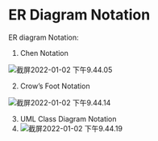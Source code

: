 # ER Diagram Notation




ER diagram Notation:

1. Chen Notation

![截屏2022-01-02 下午9.44.05](https://cdn.jsdelivr.net/gh/JoshuaChou2018/oss@main/uPic/%E6%88%AA%E5%B1%8F2022-01-02%20%E4%B8%8B%E5%8D%889.44.05.1Qe62l.png)

2. Crow’s Foot Notation

![截屏2022-01-02 下午9.44.14](https://cdn.jsdelivr.net/gh/JoshuaChou2018/oss@main/uPic/%E6%88%AA%E5%B1%8F2022-01-02%20%E4%B8%8B%E5%8D%889.44.14.h4qyi8.png)

3. UML Class Diagram Notation
4. ![截屏2022-01-02 下午9.44.19](https://cdn.jsdelivr.net/gh/JoshuaChou2018/oss@main/uPic/%E6%88%AA%E5%B1%8F2022-01-02%20%E4%B8%8B%E5%8D%889.44.19.Xc6bbG.png)

